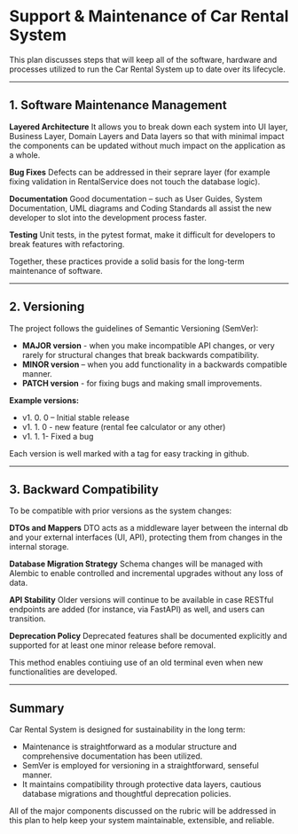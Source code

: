 # Support & Maintenance of Car Rental System

This plan discusses steps that will keep all of the software, hardware and processes utilized to run the Car Rental System up to date over its lifecycle.

---

## 1. Software Maintenance Management

**Layered Architecture**
It allows you to break down each system into UI layer, Business Layer, Domain Layers and Data layers so that with minimal impact the components can be updated without much impact on the application as a whole.

**Bug Fixes**
Defects can be addressed in their seprare layer (for example fixing validation in RentalService does not touch the database logic).

**Documentation**
Good documentation – such as User Guides, System Documentation, UML diagrams and Coding Standards all assist the new developer to slot into the development process faster.

**Testing**
Unit tests, in the pytest format, make it difficult for developers to break features with refactoring.

Together, these practices provide a solid basis for the long-term maintenance of software.

---

## 2. Versioning

The project follows the guidelines of Semantic Versioning (SemVer):

* **MAJOR version** - when you make incompatible API changes, or very rarely for structural changes that break backwards compatibility.
* **MINOR version** – when you add functionality in a backwards compatible manner.
* **PATCH version** - for fixing bugs and making small improvements.

**Example versions:**

* v1. 0. 0 – Initial stable release
* v1. 1. 0 - new feature (rental fee calculator or any other)
* v1. 1. 1- Fixed a bug

Each version is well marked with a tag for easy tracking in github.

---

## 3. Backward Compatibility

To be compatible with prior versions as the system changes:

**DTOs and Mappers**
DTO acts as a middleware layer between the internal db and your external interfaces (UI, API), protecting them from changes in the internal storage.

**Database Migration Strategy**
Schema changes will be managed with Alembic to enable controlled and incremental upgrades without any loss of data.

**API Stability**
Older versions will continue to be available in case RESTful endpoints are added (for instance, via FastAPI) as well, and users can transition.

**Deprecation Policy**
Deprecated features shall be documented explicitly and supported for at least one minor release before removal.

This method enables contiuing use of an old terminal even when new functionalities are developed.

---

## Summary

Car Rental System is designed for sustainability in the long term:

* Maintenance is straightforward as a modular structure and comprehensive documentation has been utilized.
* SemVer is employed for versioning in a straightforward, senseful manner.
* It maintains compatibility through protective data layers, cautious database migrations and thoughtful deprecation policies.

All of the major components discussed on the rubric will be addressed in this plan to help keep your system maintainable, extensible, and reliable.
